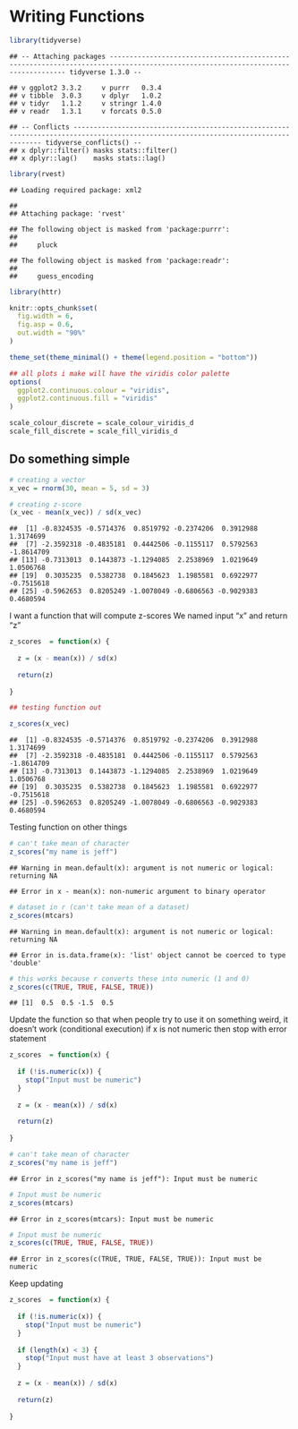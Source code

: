 Writing Functions
================

``` r
library(tidyverse)
```

    ## -- Attaching packages --------------------------------------------------------------------------------------------------------------------------------- tidyverse 1.3.0 --

    ## v ggplot2 3.3.2     v purrr   0.3.4
    ## v tibble  3.0.3     v dplyr   1.0.2
    ## v tidyr   1.1.2     v stringr 1.4.0
    ## v readr   1.3.1     v forcats 0.5.0

    ## -- Conflicts ------------------------------------------------------------------------------------------------------------------------------------ tidyverse_conflicts() --
    ## x dplyr::filter() masks stats::filter()
    ## x dplyr::lag()    masks stats::lag()

``` r
library(rvest)
```

    ## Loading required package: xml2

    ## 
    ## Attaching package: 'rvest'

    ## The following object is masked from 'package:purrr':
    ## 
    ##     pluck

    ## The following object is masked from 'package:readr':
    ## 
    ##     guess_encoding

``` r
library(httr)

knitr::opts_chunk$set(
  fig.width = 6,
  fig.asp = 0.6,
  out.width = "90%"
)

theme_set(theme_minimal() + theme(legend.position = "bottom"))

## all plots i make will have the viridis color palette
options(
  ggplot2.continuous.colour = "viridis",
  ggplot2.continuous.fill = "viridis"
)

scale_colour_discrete = scale_colour_viridis_d
scale_fill_discrete = scale_fill_viridis_d
```

## Do something simple

``` r
# creating a vector  
x_vec = rnorm(30, mean = 5, sd = 3)

# creating z-score
(x_vec - mean(x_vec)) / sd(x_vec)
```

    ##  [1] -0.8324535 -0.5714376  0.8519792 -0.2374206  0.3912988  1.3174699
    ##  [7] -2.3592318 -0.4835181  0.4442506 -0.1155117  0.5792563 -1.8614709
    ## [13] -0.7313013  0.1443873 -1.1294085  2.2538969  1.0219649  1.0506768
    ## [19]  0.3035235  0.5382738  0.1845623  1.1985581  0.6922977 -0.7515618
    ## [25] -0.5962653  0.8205249 -1.0078049 -0.6806563 -0.9029383  0.4680594

I want a function that will compute z-scores We named input “x” and
return “z”

``` r
z_scores  = function(x) {
  
  z = (x - mean(x)) / sd(x)
  
  return(z)
  
}

## testing function out

z_scores(x_vec)
```

    ##  [1] -0.8324535 -0.5714376  0.8519792 -0.2374206  0.3912988  1.3174699
    ##  [7] -2.3592318 -0.4835181  0.4442506 -0.1155117  0.5792563 -1.8614709
    ## [13] -0.7313013  0.1443873 -1.1294085  2.2538969  1.0219649  1.0506768
    ## [19]  0.3035235  0.5382738  0.1845623  1.1985581  0.6922977 -0.7515618
    ## [25] -0.5962653  0.8205249 -1.0078049 -0.6806563 -0.9029383  0.4680594

Testing function on other things

``` r
# can't take mean of character
z_scores("my name is jeff")
```

    ## Warning in mean.default(x): argument is not numeric or logical: returning NA

    ## Error in x - mean(x): non-numeric argument to binary operator

``` r
# dataset in r (can't take mean of a dataset)
z_scores(mtcars)
```

    ## Warning in mean.default(x): argument is not numeric or logical: returning NA

    ## Error in is.data.frame(x): 'list' object cannot be coerced to type 'double'

``` r
# this works because r converts these into numeric (1 and 0)
z_scores(c(TRUE, TRUE, FALSE, TRUE))
```

    ## [1]  0.5  0.5 -1.5  0.5

Update the function so that when people try to use it on something
weird, it doesn’t work (conditional execution) if x is not numeric then
stop with error statement

``` r
z_scores  = function(x) {
  
  if (!is.numeric(x)) {
    stop("Input must be numeric")
  }
  
  z = (x - mean(x)) / sd(x)
  
  return(z)
  
}
```

``` r
# can't take mean of character
z_scores("my name is jeff")
```

    ## Error in z_scores("my name is jeff"): Input must be numeric

``` r
# Input must be numeric
z_scores(mtcars)
```

    ## Error in z_scores(mtcars): Input must be numeric

``` r
# Input must be numeric
z_scores(c(TRUE, TRUE, FALSE, TRUE))
```

    ## Error in z_scores(c(TRUE, TRUE, FALSE, TRUE)): Input must be numeric

Keep updating

``` r
z_scores  = function(x) {
  
  if (!is.numeric(x)) {
    stop("Input must be numeric")
  }
  
  if (length(x) < 3) {
    stop("Input must have at least 3 observations")
  }
  
  z = (x - mean(x)) / sd(x)
  
  return(z)
  
}
```

